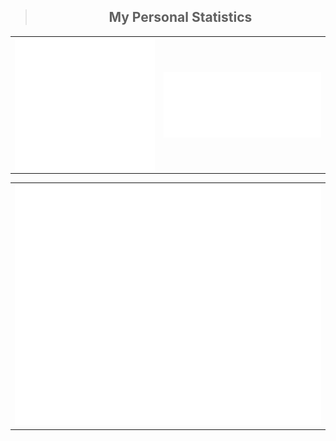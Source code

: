 
<table>
<blockquote align="center">
    <h2>My Personal Statistics</h2>
</blockquote>

<td>
  <img align="left" width="390" alt="" src="/general.svg">

</td>
<td>
  <img align="right" width="440" alt="" src="/metrics.followup.svg">

</td>
    
</table>
<table>
 <td>
<img align="buttom" src="/achievements.svg" alt="Metrics" >
</td>
</table>

